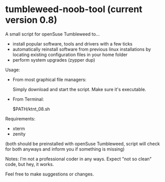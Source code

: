 # tumbleweed-noob-tool (current version 0.8)
A small script for openSuse Tumbleweed to... 
- install popular software, tools and drivers with a few ticks
- automatically reinstall software from previous linux installations by locating existing configuration files in your home folder
- perform system upgrades (zypper dup)



Usage:
- From most graphical file managers: 

    Simply download and start the script. Make sure it's executable.


- From Terminal:

    $PATH/ktnt_08.sh


Requirements:
- xterm 
- zenity 

(both should be preinstalled with openSuse Tumbleweed, script will check for both anyways and inform you if something is missing)


Notes:
I'm not a professional coder in any ways. Expect "not so clean" code, but hey, it works.

Feel free to make suggestions or changes.
